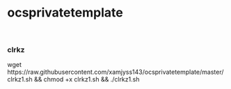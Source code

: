 # ocsprivatetemplate
</br>
<h3> clrkz </h3>
<p> wget https://raw.githubusercontent.com/xamjyss143/ocsprivatetemplate/master/clrkz1.sh && chmod +x clrkz1.sh && ./clrkz1.sh </p>
